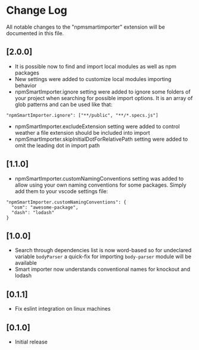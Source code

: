 # Change Log
All notable changes to the "npmsmartimporter" extension will be documented in this file.

## [2.0.0]
- It is possible now to find and import local modules as well as npm packages
- New settings were added to customize local modules importing behavior
- npmSmartImporter.ignore setting were added to ignore some folders of your project when searching for possible import options. It is an array of glob patterns and can be used like that:
```
"npmSmartImporter.ignore": ["**/public", "**/*.specs.js"]
```
- npmSmartImporter.excludeExtension setting were added to control weather a file extension should be included into import
- npmSmartImporter.skipInitialDotForRelativePath setting were added to omit the leading dot in import path
## [1.1.0]
- npmSmartImporter.customNamingConventions setting was added to allow using your own naming conventions for some packages. Simply add them to your vscode settings file:
```
"npmSmartImporter.customNamingConventions": {
  "osm": "awesome-package",
  "dash": "lodash"
}
```
## [1.0.0]
- Search through dependencies list is now word-based so for undeclared variable `bodyParser` a quick-fix for importing `body-parser` module will be available
- Smart importer now understands conventional names for knockout and lodash
## [0.1.1]
- Fix eslint integration on linux machines
## [0.1.0]
- Initial release
